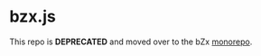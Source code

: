 # bzx.js

This repo is **DEPRECATED** and moved over to the bZx [monorepo](https://github.com/bZxNetwork/bZx-monorepo/tree/master/packages/bzx.js).
